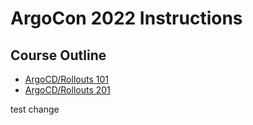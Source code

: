 # ArgoCon 2022 Instructions

## Course Outline
* [ArgoCD/Rollouts 101](docs/101_README.md)
* [ArgoCD/Rollouts 201](docs/201_README.md)

test change
